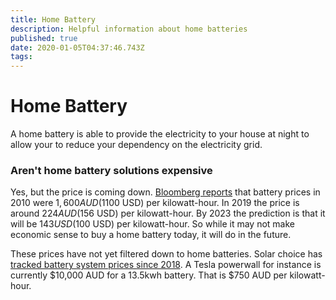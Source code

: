```yaml
---
title: Home Battery
description: Helpful information about home batteries
published: true
date: 2020-01-05T04:37:46.743Z
tags: 
---
```


# Home Battery
A home battery is able to provide the electricity to your house at night to allow your to reduce your dependency on the electricity grid.

### Aren't home battery solutions expensive
Yes, but the price is coming down. [Bloomberg reports](https://about.bnef.com/blog/battery-pack-prices-fall-as-market-ramps-up-with-market-average-at-156-kwh-in-2019/) that battery prices in 2010 were $1,600 AUD ($1100 USD)  per kilowatt-hour.  In 2019 the price is around $224 AUD ($156 USD) per kilowatt-hour. By 2023 the prediction is that it will be $143 USD ($100 USD) per kilowatt-hour.  So while it may not make economic sense to buy a home battery today, it will do in the future.

These prices have not yet filtered down to home batteries.  Solar choice has [tracked battery system prices since 2018](https://www.solarchoice.net.au/blog/battery-storage-price).  A Tesla powerwall for instance is currently $10,000 AUD for a 13.5kwh battery. That is $750 AUD per kilowatt-hour.

